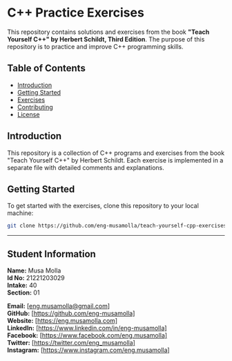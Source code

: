 # C++ Practice Exercises

This repository contains solutions and exercises from the book **"Teach Yourself C++" by Herbert Schildt, Third Edition**. The purpose of this repository is to practice and improve C++ programming skills.

## Table of Contents

- [Introduction](#introduction)
- [Getting Started](#getting-started)
- [Exercises](#exercises)
- [Contributing](#contributing)
- [License](#license)

## Introduction

This repository is a collection of C++ programs and exercises from the book "Teach Yourself C++" by Herbert Schildt. Each exercise is implemented in a separate file with detailed comments and explanations.

## Getting Started

To get started with the exercises, clone this repository to your local machine:

```sh
git clone https://github.com/eng-musamolla/teach-yourself-cpp-exercises.git

```
--------------------
## Student Information
**Name:** Musa Molla  
**Id No:** 21221203029  
**Intake:** 40  
**Section:** 01  

**Email:** [eng.musamolla@gmail.com]  
**GitHub:** [https://github.com/eng-musamolla]  
**Website:** [https://eng.musamolla.com]  
**LinkedIn:** [https://www.linkedin.com/in/eng-musamolla]  
**Facebook:** [https://www.facebook.com/eng.musamolla]  
**Twitter:** [https://twitter.com/eng_musamolla]  
**Instagram:** [https://www.instagram.com/eng.musamolla]  